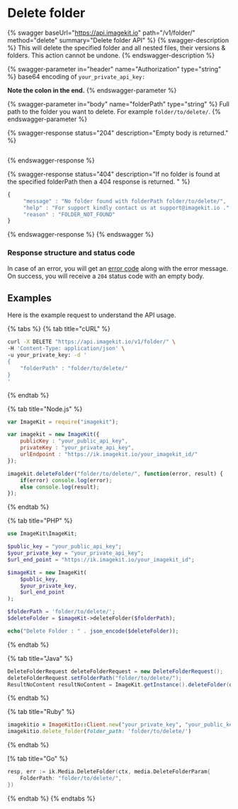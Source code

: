 # Delete folder

{% swagger baseUrl="https://api.imagekit.io" path="/v1/folder/" method="delete" summary="Delete folder API" %}
{% swagger-description %}
This will delete the specified folder and all nested files, their versions & folders. This action cannot be undone.
{% endswagger-description %}

{% swagger-parameter in="header" name="Authorization" type="string" %}
base64 encoding of `your_private_api_key:`

**Note the colon in the end.**
{% endswagger-parameter %}

{% swagger-parameter in="body" name="folderPath" type="string" %}
Full path to the folder you want to delete. For example `folder/to/delete/`.
{% endswagger-parameter %}

{% swagger-response status="204" description="Empty body is returned." %}
```
```
{% endswagger-response %}

{% swagger-response status="404" description="If no folder is found at the specified folderPath then a 404 response is returned. " %}
```javascript
{
     "message" : "No folder found with folderPath folder/to/delete/",
     "help" : "For support kindly contact us at support@imagekit.io .",
     "reason" : "FOLDER_NOT_FOUND" 
}
```
{% endswagger-response %}
{% endswagger %}

### Response structure and status code

In case of an error, you will get an [error code](../api-introduction/#error-codes) along with the error message. On success, you will receive a `204` status code with an empty body.

## Examples

Here is the example request to understand the API usage.

{% tabs %}
{% tab title="cURL" %}
```bash
curl -X DELETE "https://api.imagekit.io/v1/folder/" \
-H 'Content-Type: application/json' \
-u your_private_key: -d '
{
	"folderPath" : "folder/to/delete/"
}
'
```
{% endtab %}

{% tab title="Node.js" %}
```javascript
var ImageKit = require("imagekit");

var imagekit = new ImageKit({
    publicKey : "your_public_api_key",
    privateKey : "your_private_api_key",
    urlEndpoint : "https://ik.imagekit.io/your_imagekit_id/"
});

imagekit.deleteFolder("folder/to/delete/", function(error, result) {
    if(error) console.log(error);
    else console.log(result);
});
```
{% endtab %}

{% tab title="PHP" %}
```php
use ImageKit\ImageKit;

$public_key = "your_public_api_key";
$your_private_key = "your_private_api_key";
$url_end_point = "https://ik.imagekit.io/your_imagekit_id";

$imageKit = new ImageKit(
    $public_key,
    $your_private_key,
    $url_end_point
);

$folderPath = 'folder/to/delete/';
$deleteFolder = $imageKit->deleteFolder($folderPath);

echo("Delete Folder : " . json_encode($deleteFolder));
```
{% endtab %}

{% tab title="Java" %}
```java
DeleteFolderRequest deleteFolderRequest = new DeleteFolderRequest();
deleteFolderRequest.setFolderPath("folder/to/delete/");
ResultNoContent resultNoContent = ImageKit.getInstance().deleteFolder(deleteFolderRequest);
```
{% endtab %}

{% tab title="Ruby" %}
```ruby
imagekitio = ImageKitIo::Client.new("your_private_key", "your_public_key", "your_url_endpoint")
imagekitio.delete_folder(folder_path: 'folder/to/delete/')
```
{% endtab %}

[% tab title="Go" %}
```go
resp, err := ik.Media.DeleteFolder(ctx, media.DeleteFolderParam{
    FolderPath: "folder/to/delete/",
})
```
{% endtab %}
{% endtabs %}
